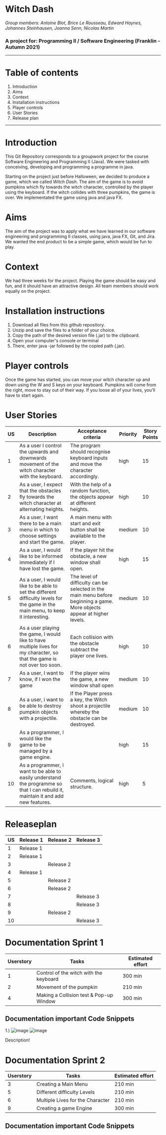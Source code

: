 # Witch Dash

*Group members: Antoine Blot, Brice Le Rousseau, Edward Haynes, Johannes Steinhausen, Joanna Senn, Nicolas Martin*

### A project for: Programming II / Software Engineering (Franklin - Autumn 2021)


---

# Table of contents

<ol>
<li>Introduction</li>
<li>Aims</li>
<li>Context</li>
<li>Installation instructions</li>
<li>Player controls</li>
<li>User Stories</li>
<li>Release plan</li>
</ol>

---
# Introduction
This Git Repository corresponds to a groupwork project for the course Software Engineering and Programming II (Java). We were tasked with conceiving, developing and programming a programme in java.

Starting on the project just before Halloween, we decided to produce a game, which we called *Witch Dash*. The aim of the game is to avoid pumpkins which fly towards the witch character, controlled by the player using the keyboard. If the witch collides with three pumpkins, the game is over. We implementated the game using java and java FX.

# Aims
The aim of the project was to apply what we have learned in our software engineering and programming II classes, using java, java FX, Git, and Jira. We wanted the end product to be a simple game, which would be fun to play.

# Context

We had three weeks for the project. Playing the game should be easy and fun, and it should have an attractive design. All team members should work equally on the project. 


# Installation instructions
  1. Download all files from this github repository.
  2. Unzip and save the files to a folder of your choice.
  3. Copy the path of the desired version file (.jar) to the clipboard.
  4. Open your computer's console or terminal
  5. There, enter java -jar followed by the copied path (.jar).

# Player controls

Once the game has started, you can move your witch character up and down using the W and S keys on your keyboard. Pumpkins will come from the right, move to stay out of their way. If you loose all of your lives, you'll have to start again.

# User Stories

| US | Description | Acceptance criteria | Priority | Story Points |
|----|----|----|----|----|
| 1 | As a user I control the upwards and downwards movement of the witch character with the keyboard. | The program should recognise keyboard inputs and move the character accordingly. | high | 15 |
| 2 | As a user, I expect that the obstacles fly towards the witch character at alternating heights. | With the help of a random function, the objects appear at different heights. | high | 10 |
| 3 | As a user, I want there to be a main menu in which to choose settings and start the game. | A main menu with start and exit button shall be available to the player. | medium | 10 |
| 4 | As a user, I would like to be informed immediately if I have lost the game. | If the player hit the obstacle, a new window shall open. | high | 15 |
| 5 | As a user, I would like to be able to set the different difficulty levels for the game in the main menu, to keep it interesting. | The level of difficulty can be selected in the main menu before beginning a game. More objects appear at higher levels. | medium | 10 |
| 6 | As a user playing the game, I would like to have multiple lives for my character, so that the game is not over too soon.  | Each collision with the obstacle subtract the player one lives. | high | 10 |
| 7 | As a user, I want to know, if I won the game | If the player wins the game, a new window shall open | medium | 10 |
| 8 | As a user, i want to be able to destroy pumpkin objects with a projectile. | If the Player press a key, the Witch shoot a projectile whereby the obstacle can be destroyed. | medium | 10 |
| 9 | As a programmer, I would like the game to be managed by a game engine. |  | high | 15 |
| 10 | As a programmer, I want to be able to easily understand the programme so that I can rebuild it, maintain it and add new features. | Comments, logical structure. | high | 5 |

# Releaseplan

| US | Release 1 | Release 2 | Release 3 |
|----|----|----|----|
|1| Release 1 | | |
|2| Release 1 | | |
|3| | Release 2 | |
|4| Release 1 | | |
|5| | Release 2 | |
|6| | Release 2 | |
|7| | | Release 3 |
|8| | | Release 3 |
|9| | Release 2 | |
|10| | | Release 3 |


# Documentation Sprint 1

| Userstory | Tasks | Estimated effort |
|----|----|----|
| 1 | Control of the witch with the keyboard | 300 min |
| 2 | Movement of the pumpkin | 210 min |
| 4 | Making a Collision test & Pop-up Window | 300 min |

## Documentation important Code Snippets

1.)
![image](https://user-images.githubusercontent.com/93000090/144055937-915a426b-9ce9-4800-a451-1ed17dbe2360.png)
![image](https://user-images.githubusercontent.com/93000090/144056004-106af7db-e1e4-4133-9641-0b52be266ed8.png)

Description!

# Documentation Sprint 2

| Userstory | Tasks | Estimated effort |
|----|----|----|
| 3 | Creating a Main Menu | 210 min |
| 5 | Different difficulty Levels | 210 min |
| 6 | Multiple Lives for the Character | 210 min |
| 9 | Creating a game Engine | 300 min |

## Documentation important Code Snippets



